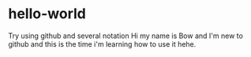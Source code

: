 # hello-world
Try using github and several notation
Hi my name is Bow and I'm new to github and this is the time i'm learning how to use it hehe.
